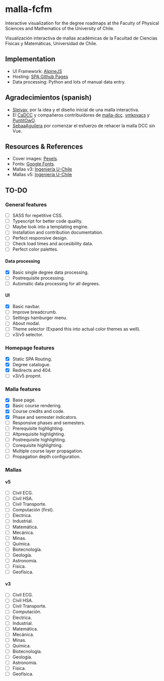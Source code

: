 # malla-fcfm

Interactive visualization for the degree roadmaps at the Faculty of Physical Sciences and Mathematics of the University of Chile.

Visualización interactiva de mallas académicas de la Facultad de Ciencias Físicas y Matemáticas, Universidad de Chile.

## Implementation

- UI Framework: [AlpineJS](https://alpinejs.dev)
- Hosting: [SPA Github Pages](https://github.com/rafgraph/spa-github-pages)
- Data processing: Python and lots of manual data entry.

## Agradecimientos (spanish)

- [Sleivav](https://github.com/sleivav), por la idea y el diseño inicial de una malla interactiva.
- El [CaDCC](https://cadcc.cl) y compañeros contribuidores de [malla-dcc](https://github.com/cadcc/malla-dcc). [vmkovacs](https://github.com/vmkovacs) y [PuntitOwO](https://github.com/PuntitOwO).
- [SebaaAguilera](https://github.com/SebaaAguilera) por comenzar el esfuerzo de rehacer la malla DCC sin Vue.

## Resources & References

- Cover images: [Pexels](https://www.pexels.com).
- Fonts: [Google Fonts](https://fonts.google.com).
- Mallas v3: [Ingeniería U-Chile](https://ingenieria.uchile.cl/escuela/pregrado/mallas-curriculares/mallas-curriculares-2007)
- Mallas v5: [Ingeniería U-Chile](https://ingenieria.uchile.cl/escuela/pregrado/mallas-curriculares/mallas-curriculares-2019)

## TO-DO

### General features

- [ ] SASS for repetitive CSS.
- [ ] Typescript for better code quality.
- [ ] Maybe look into a templating engine.
- [ ] Installation and contribution documentation.
- [ ] Perfect responsive design.
- [ ] Check load times and accesibility data.
- [ ] Perfect color palettes.

#### Data processing

- [x] Basic single degree data processing.
- [ ] Postrequisite processing.
- [ ] Automatic data processing for all degrees.

#### UI

- [x] Basic navbar.
- [ ] Improve breadcrumb.
- [ ] Settings hamburger menu.
- [ ] About modal.
- [ ] Theme selector (Expand this into actual color themes as well).
- [ ] v3/v5 selector.

### Homepage features

- [x] Static SPA Routing.
- [x] Degree catalogue.
- [x] Redirects and 404.
- [ ] v3/v5 propmt.

### Malla features

- [x] Base page.
- [x] Basic course rendering.
- [x] Course credits and code.
- [x] Phase and semester indicators.
- [ ] Responsive phases and semesters.
- [ ] Prerequisite highlighting.
- [ ] Altprequisite highlighting.
- [ ] Postrequisite highlighting.
- [ ] Corequisite highlighting.
- [ ] Multiple course layer propagation.
- [ ] Propagation depth configuration.

### Mallas

#### v5

- [ ] Civil ECG.
- [ ] Civil HSA.
- [ ] Civil Transporte.
- [ ] Computación (first).
- [ ] Electrica.
- [ ] Industrial.
- [ ] Matemática.
- [ ] Mecánica.
- [ ] Minas.
- [ ] Química.
- [ ] Biotecnología.
- [ ] Geología.
- [ ] Astronomía.
- [ ] Física.
- [ ] Geofísica.

#### v3

- [ ] Civil ECG.
- [ ] Civil HSA.
- [ ] Civil Transporte.
- [ ] Computación.
- [ ] Electrica.
- [ ] Industrial.
- [ ] Matemática.
- [ ] Mecánica.
- [ ] Minas.
- [ ] Química.
- [ ] Biotecnología.
- [ ] Geología.
- [ ] Astronomía.
- [ ] Física.
- [ ] Geofísica.
